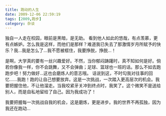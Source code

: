 ```yaml
---
title: 跑动的人生
date: 2009-12-06 22:59:19
tags: [2009,跑步]
category: 杂谈
---
```

独自一人走在校园，眼前是黑暗，是无助。
看到他人如此的悠哉，有点羡慕，更有点嫉妒。怎么我是这样，而他们是那样？难道我已失去了那激情岁月所赋予的快乐？我…我是怎么了…我不愿被框住，我要挣脱，挣脱…！

<!--more-->

是啊，大学真的要有一丝兴趣爱好。不然，当你郁闷踌躇时，真不知如何是好。倘若你像我一样，你不会跳舞，又不会弹曲；足球、篮球也一班的话。那么不如去跑跑步吧！努力做好…这也会磨炼人的意志哦。
话说到这，不时勾我对往事的回忆……我跑！跑的让自己想要放弃。这是一次挑战，一次踏入更高层次的机会。我要把握住他，不让他溜走。当我咬紧牙关冲到终点时，我笑了。这个微笑不是送给别人，而是自私地留给了自己。因为我成功了！

我要把握每一次挑战自我的机会，这是磨炼，更是进步。我的世界不再孤独，因为我还在跑动…

